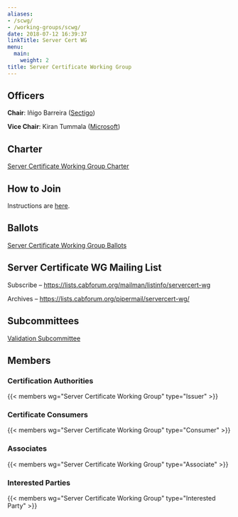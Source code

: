 ```yaml
---
aliases:
- /scwg/
- /working-groups/scwg/
date: 2018-07-12 16:39:37
linkTitle: Server Cert WG
menu:
  main:
    weight: 2
title: Server Certificate Working Group
---
```


## Officers

**Chair**: Iñigo Barreira ([Sectigo](https://sectigo.com/))

**Vice Chair**: Kiran Tummala ([Microsoft](https://www.microsoft.com))

## Charter

[Server Certificate Working Group Charter](charter/)

## How to Join

Instructions are [here](/about/information/potential-members/).

## Ballots

[Server Certificate Working Group Ballots](ballots/)

## Server Certificate WG Mailing List

Subscribe – https://lists.cabforum.org/mailman/listinfo/servercert-wg

Archives – https://lists.cabforum.org/pipermail/servercert-wg/

## Subcommittees

[Validation Subcommittee](/working-groups/server/validation-subcommittee/)

## Members 

### Certification Authorities

{{< members wg="Server Certificate Working Group" type="Issuer" >}}

### Certificate Consumers

{{< members wg="Server Certificate Working Group" type="Consumer" >}}

### Associates

{{< members wg="Server Certificate Working Group" type="Associate" >}}

### Interested Parties

{{< members wg="Server Certificate Working Group" type="Interested Party" >}}
